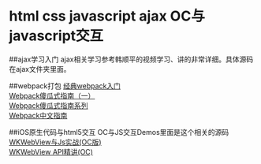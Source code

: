 # html css  javascript ajax OC与javascript交互

##ajax学习入门
ajax相关学习参考韩顺平的视频学习、讲的非常详细。具体源码在ajax文件夹里面。

##webpack打包
[经典webpack入门](http://www.tuicool.com/articles/ZjemEbJ)</br>
[Webpack傻瓜式指南（一）](https://zhuanlan.zhihu.com/p/20367175?f3fb8ead20=5ee5bdc2a3f7c3339c3869ca871070e7)</br>
[Webpack傻瓜式指南系列](https://github.com/vikingmute/webpack-for-fools)</br>
[Webpack中文指南](http://wiki.jikexueyuan.com/project/webpack-handbook/)</br>

##iOS原生代码与html5交互
OC与JS交互Demos里面是这个相关的源码<br/>
[WKWebView与Js实战(OC版)](http://www.henishuo.com/wkwebview-js-h5-oc/?utm_source=tuicool&utm_medium=referral)<br/>
[WKWebView API精讲(OC)](http://www.henishuo.com/wkwebview-objc/?utm_source=tuicool&utm_medium=referral)<br/>



